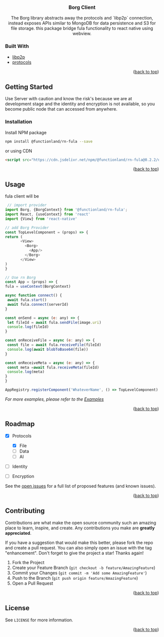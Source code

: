 <div id="top"></div>
<!--
*** Thanks for checking out the Best-README-Template. If you have a suggestion
*** that would make this better, please fork the repo and create a pull request
*** or simply open an issue with the tag "enhancement".
*** Don't forget to give the project a star!
*** Thanks again! Now go create something AMAZING! :D
*** Nice Template: https://github.com/othneildrew/Best-README-Template
-->



<!-- PROJECT SHIELDS -->
<!--
*** I'm using markdown "reference style" links for readability.
*** Reference links are enclosed in brackets [ ] instead of parentheses ( ).
*** See the bottom of this document for the declaration of the reference variables
*** for contributors-url, forks-url, etc. This is an optional, concise syntax you may use.
*** https://www.markdownguide.org/basic-syntax/#reference-style-links
-->



<div align="center">


<h3 align="center">Borg Client</h3>

  <p align="center">
    The Borg library abstracts away the protocols and `libp2p` connection, instead exposes APIs similar to MongoDB
    for data persistence and S3 for file storage. this package bridge fula functionality to react native using webview.

  </p>
</div>


### Built With

* [libp2p](https://libp2p.io/)
* [protocols](/protocols)

<p align="right">(<a href="#top">back to top</a>)</p>



<!-- GETTING STARTED -->
## Getting Started

Use Server with caution and know the risk's because we are at development stage and the identity and encryption is 
not available, so you become public node that can accessed from anywhere.


### Installation


Install NPM package
   ```sh
   npm install @functionland/rn-fula --save
   ```
or using CDN
  ```html
<script src="https://cdn.jsdelivr.net/npm/@functionland/rn-fula@0.2.2/dist/index.js"></script>
```
<p align="right">(<a href="#top">back to top</a>)</p>



<!-- USAGE EXAMPLES -->
## Usage
 fula client will be

   ```js
    // import provider
import Borg, {BorgContext} from '@functionland/rn-fula';
import React, {useContext} from 'react'
import {View} from 'react-native'

// add Borg Provider
const TopLevelComponent = (props) => {
  return (
          <View>
            <Borg>
              <App/>
            </Borg>
          </View>
  )
}

// Use rn Borg
const App = (props) => {
  fula = useContext(BorgContext)

  async function connect() {
    await fula.start()
    await fula.connect(serverId)
  }

  const onSend = async (e: any) => {
    let fileId = await fula.sendFile(image.uri)
    console.log(fileId)
  }

  const onReceiveFile = async (e: any) => {
    const file = await fula.receiveFile(fileId)
    console.log(await blobToBase64(file))
  }

  const onReceiveMeta = async (e: any) => {
    const meta =await fula.receiveMeta(fileId)
    console.log(meta)
  }
}

AppRegistry.registerComponent('WhateverName', () => TopLevelComponent)

   ```


_For more examples, please refer to the [Examples](/examples/react-native)_

<p align="right">(<a href="#top">back to top</a>)</p>



<!-- ROADMAP -->
## Roadmap

- [X] Protocols
  - [X] File
  - [ ] Data
  - [ ] AI
- [ ] Identity
- [ ] Encryption


See the [open issues](https://github.com/functionland/fula/issues) for a full list of proposed features (and known issues).

<p align="right">(<a href="#top">back to top</a>)</p>



<!-- CONTRIBUTING -->
## Contributing

Contributions are what make the open source community such an amazing place to learn, inspire, and create. Any contributions you make are **greatly appreciated**.

If you have a suggestion that would make this better, please fork the repo and create a pull request. You can also simply open an issue with the tag "enhancement".
Don't forget to give the project a star! Thanks again!

1. Fork the Project
2. Create your Feature Branch (`git checkout -b feature/AmazingFeature`)
3. Commit your Changes (`git commit -m 'Add some AmazingFeature'`)
4. Push to the Branch (`git push origin feature/AmazingFeature`)
5. Open a Pull Request

<p align="right">(<a href="#top">back to top</a>)</p>



<!-- LICENSE -->
## License

See `LICENSE` for more information.

<p align="right">(<a href="#top">back to top</a>)</p>



[comment]: <> (<!-- CONTACT -->)

[comment]: <> (## Contact)

[comment]: <> (Your Name - [@twitter_handle]&#40;https://twitter.com/twitter_handle&#41; - email@email_client.com)

[comment]: <> (Project Link: [https://github.com/github_username/repo_name]&#40;https://github.com/github_username/repo_name&#41;)

[comment]: <> (<p align="right">&#40;<a href="#top">back to top</a>&#41;</p>)



[comment]: <> (<!-- ACKNOWLEDGMENTS -->)

[comment]: <> (## Acknowledgments)

[comment]: <> (* []&#40;&#41;)

[comment]: <> (* []&#40;&#41;)

[comment]: <> (* []&#40;&#41;)

[comment]: <> (<p align="right">&#40;<a href="#top">back to top</a>&#41;</p>)



<!-- MARKDOWN LINKS & IMAGES -->
<!-- https://www.markdownguide.org/basic-syntax/#reference-style-links -->
[contributors-shield]: https://img.shields.io/github/contributors/github_username/repo_name.svg?style=for-the-badge
[contributors-url]: https://github.com/functionland/fula/graphs/contributors
[forks-shield]: https://img.shields.io/github/forks/github_username/repo_name.svg?style=for-the-badge
[forks-url]: https://github.com/functionland/fula/network/members
[stars-shield]: https://img.shields.io/github/stars/github_username/repo_name.svg?style=for-the-badge
[stars-url]: https://github.com/functionland/fula/stargazers
[issues-shield]: https://img.shields.io/github/issues/github_username/repo_name.svg?style=for-the-badge
[issues-url]: https://github.com/functionland/fula/issues
[license-shield]: https://img.shields.io/github/license/github_username/repo_name.svg?style=for-the-badge
[license-url]: https://github.com/functionland/fula/blob/main/LICENSE
[linkedin-shield]: https://img.shields.io/badge/-LinkedIn-black.svg?style=for-the-badge&logo=linkedin&colorB=555
[linkedin-url]: https://linkedin.com/in/linkedin_username
[product-screenshot]: images/screenshot.png
